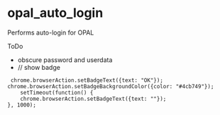 # opal_auto_login
Performs auto-login for OPAL

ToDo
 - obscure password and userdata
 - // show badge
```
 chrome.browserAction.setBadgeText({text: "OK"});
chrome.browserAction.setBadgeBackgroundColor({color: "#4cb749"});
	setTimeout(function() {
	chrome.browserAction.setBadgeText({text: ""});
}, 1000);
```
